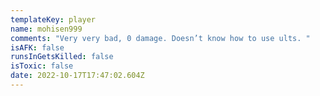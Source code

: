 ```yaml
---
templateKey: player
name: mohisen999
comments: "Very very bad, 0 damage. Doesn’t know how to use ults. "
isAFK: false
runsInGetsKilled: false
isToxic: false
date: 2022-10-17T17:47:02.604Z
---
```

